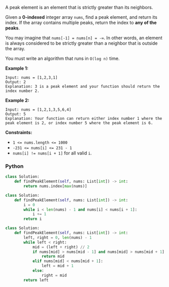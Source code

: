 A peak element is an element that is strictly greater than its neighbors.

Given a  **0-indexed**  integer array  `nums`, find a peak element, and return its index. If the array contains multiple
peaks, return the index to  **any of the peaks**.

You may imagine that  `nums[-1] = nums[n] = -∞`. In other words, an element is always considered to be strictly greater
than a neighbor that is outside the array.

You must write an algorithm that runs in  `O(log n)`  time.

**Example 1:**

```
Input: nums = [1,2,3,1]
Output: 2
Explanation: 3 is a peak element and your function should return the index number 2.
```

**Example 2:**

```
Input: nums = [1,2,1,3,5,6,4]
Output: 5
Explanation: Your function can return either index number 1 where the peak element is 2, or index number 5 where the peak element is 6.
```

**Constraints:**

- `1 <= nums.length <= 1000`
- `-231 <= nums[i] <= 231 - 1`
- `nums[i] != nums[i + 1]`  for all valid  `i`.

### Python

```python
class Solution:
    def findPeakElement(self, nums: List[int]) -> int:
        return nums.index[max(nums)]
```

```python
class Solution:
    def findPeakElement(self, nums: List[int]) -> int:
        i = 0
        while i < len(nums) - 1 and nums[i] < nums[i + 1]:
            i += 1
        return i
```

```python
class Solution:
    def findPeakElement(self, nums: List[int]) -> int:
        left, right = 0, len(nums) - 1
        while left < right:
            mid = (left + right) // 2
            if nums[mid] > nums[mid - 1] and nums[mid] > nums[mid + 1]:
                return mid
            elif nums[mid] < nums[mid + 1]:
                left = mid + 1
            else:
                right = mid
        return left
```